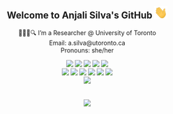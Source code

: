 
<p align="center">
<h2 align="center"> Welcome to Anjali Silva's GitHub <img src="https://raw.githubusercontent.com/ABSphreak/ABSphreak/master/gifs/Hi.gif" width="30px"></h1>
     
<p align="center">
👩🏻‍💻🔍 I’m a Researcher @ University of Toronto <br />
Email: a.silva@utoronto.ca <br />
Pronouns: she/her      
<p align="center">     
  <img src="https://img.shields.io/badge/Research-Clustering-brightgreen" />
  <img src="https://img.shields.io/badge/Research-Classification-green" /> 
  <img src="https://img.shields.io/badge/Research-Machine%20Learning-yellowgreen" />
  <img src="https://img.shields.io/badge/Research-Data%20Visualization-yellow" /> 
  <img src="https://img.shields.io/badge/Research-Trend%20Analysis-orange" /> <br />
  <img src="https://img.shields.io/badge/Research-Bioinformatics-important" />
  <img src="https://img.shields.io/badge/Research-Multiomics%20Data-ff69b4" /> 
  <img src="https://img.shields.io/badge/Research-RNAseq-blue" /> 
  <img src="https://img.shields.io/badge/Research-Methylation-lightgrey" />  
  <img src="https://img.shields.io/badge/Research-DNAseq-blueviolet" />  
  <img src="https://img.shields.io/badge/Research-Protein%20Structure%20Modeling-9cf" /> <br />
  <img src="https://img.shields.io/badge/Lives-Canada-red" />
</p>

<br />

<div align = "center">
  <img align="center" src= "https://github-readme-stats.vercel.app/api?username=anjalisilva" />   <br />
</div>


<!--
**anjalisilva/anjalisilva** is a ✨ _special_ ✨ repository because its `README.md` (this file) appears on your GitHub profile.

Here are some ideas to get you started:

- 🔭 I’m currently working on ...
- 🌱 I’m currently learning ...
- 👯 I’m looking to collaborate on ...
- 🤔 I’m looking for help with ...
- 💬 Ask me about ...
- 📫 How to reach me: ...
- 😄 Pronouns: ...
- ⚡ Fun fact: ...

![Your Repository’s Stats](https://github-readme-stats.vercel.app/api?username=anjalisilva&show_icons=true)
![Your Repository's Stats](https://github-readme-stats.vercel.app/api/top-langs/?username=anjalisilva&theme=blue-green)

  <img align="center" src= "https://github-profile-trophy.vercel.app/?username=anjalisilva" /> <br />
  <img align="center" src= "https://github-readme-stats.vercel.app/api/top-langs/?username=anjalisilva" /> <br />
  <img align="center" src= "https://activity-graph.herokuapp.com/graph?username=anjalisilva&theme=xcode&hide_border=true&area=true&custom_title='Contributions'" />


-->
